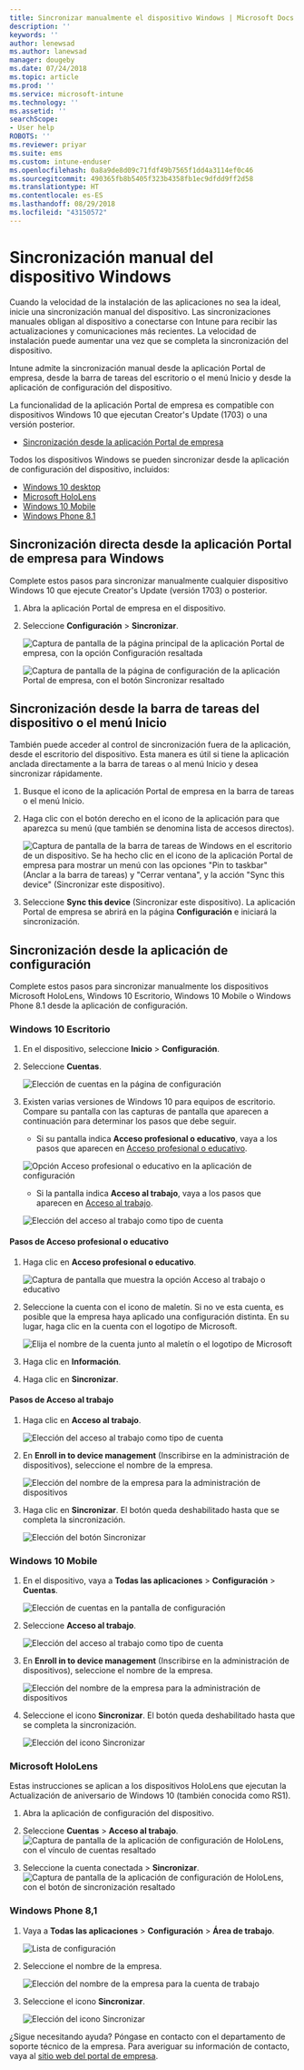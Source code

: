 ```yaml
---
title: Sincronizar manualmente el dispositivo Windows | Microsoft Docs
description: ''
keywords: ''
author: lenewsad
ms.author: lanewsad
manager: dougeby
ms.date: 07/24/2018
ms.topic: article
ms.prod: ''
ms.service: microsoft-intune
ms.technology: ''
ms.assetid: ''
searchScope:
- User help
ROBOTS: ''
ms.reviewer: priyar
ms.suite: ems
ms.custom: intune-enduser
ms.openlocfilehash: 0a8a9de8d09c71fdf49b7565f1dd4a3114ef0c46
ms.sourcegitcommit: 490365fb8b5405f323b4358fb1ec9dfdd9ff2d58
ms.translationtype: HT
ms.contentlocale: es-ES
ms.lasthandoff: 08/29/2018
ms.locfileid: "43150572"
---
```

# <a name="sync-your-windows-device-manually"></a>Sincronización manual del dispositivo Windows

Cuando la velocidad de la instalación de las aplicaciones no sea la ideal, inicie una sincronización manual del dispositivo. Las sincronizaciones manuales obligan al dispositivo a conectarse con Intune para recibir las actualizaciones y comunicaciones más recientes. La velocidad de instalación puede aumentar una vez que se completa la sincronización del dispositivo.

Intune admite la sincronización manual desde la aplicación Portal de empresa, desde la barra de tareas del escritorio o el menú Inicio y desde la aplicación de configuración del dispositivo. 

La funcionalidad de la aplicación Portal de empresa es compatible con dispositivos Windows 10 que ejecutan Creator's Update (1703) o una versión posterior. 
* [Sincronización desde la aplicación Portal de empresa](#Sync-from-Company-Portal-app-for-Windows)  

Todos los dispositivos Windows se pueden sincronizar desde la aplicación de configuración del dispositivo, incluidos:

* [Windows 10 desktop](#windows-10-desktop)  
* [Microsoft HoloLens](#microsoft-hololens)   
* [Windows 10 Mobile](#windows-10-mobile)  
* [Windows Phone 8.1](#windows-phone-81)    

## <a name="sync-directly-from-company-portal-app-for-windows"></a>Sincronización directa desde la aplicación Portal de empresa para Windows
Complete estos pasos para sincronizar manualmente cualquier dispositivo Windows 10 que ejecute Creator's Update (versión 1703) o posterior.

1.  Abra la aplicación Portal de empresa en el dispositivo.

2.  Seleccione **Configuración** > **Sincronizar**.

    ![Captura de pantalla de la página principal de la aplicación Portal de empresa, con la opción Configuración resaltada](./media/RS1_homePage_settings_04.png)  
    
    ![Captura de pantalla de la página de configuración de la aplicación Portal de empresa, con el botón Sincronizar resaltado](./media/RS1_settingspage_sync05.png)  

## <a name="sync-from-device-taskbar-or-start-menu"></a>Sincronización desde la barra de tareas del dispositivo o el menú Inicio   

También puede acceder al control de sincronización fuera de la aplicación, desde el escritorio del dispositivo. Esta manera es útil si tiene la aplicación anclada directamente a la barra de tareas o al menú Inicio y desea sincronizar rápidamente.  

1. Busque el icono de la aplicación Portal de empresa en la barra de tareas o el menú Inicio.  
2. Haga clic con el botón derecho en el icono de la aplicación para que aparezca su menú (que también se denomina lista de accesos directos).  

    ![Captura de pantalla de la barra de tareas de Windows en el escritorio de un dispositivo. Se ha hecho clic en el icono de la aplicación Portal de empresa para mostrar un menú con las opciones "Pin to taskbar" (Anclar a la barra de tareas) y "Cerrar ventana", y la acción "Sync this device" (Sincronizar este dispositivo).](./media/sync-device-from-start-menu-1807.png)  

3. Seleccione **Sync this device** (Sincronizar este dispositivo). La aplicación Portal de empresa se abrirá en la página **Configuración** e iniciará la sincronización.  

## <a name="sync-from-settings-app"></a>Sincronización desde la aplicación de configuración 
Complete estos pasos para sincronizar manualmente los dispositivos Microsoft HoloLens, Windows 10 Escritorio, Windows 10 Mobile o Windows Phone 8.1 desde la aplicación de configuración.  

### <a name="windows-10-desktop"></a>Windows 10 Escritorio
1. En el dispositivo, seleccione **Inicio** > **Configuración**.

2. Seleccione **Cuentas**.

    ![Elección de cuentas en la página de configuración](./media/win10pc-sync-2-settings-accounts.png)  

3. Existen varias versiones de Windows 10 para equipos de escritorio. Compare su pantalla con las capturas de pantalla que aparecen a continuación para determinar los pasos que debe seguir. 

    * Si su pantalla indica **Acceso profesional o educativo**, vaya a los pasos que aparecen en [Acceso profesional o educativo](#access-work-or-school).

    ![Opción Acceso profesional o educativo en la aplicación de configuración](./media/w10-enroll-rs1-connect-to-work-or-school.png)  

    * Si la pantalla indica **Acceso al trabajo**, vaya a los pasos que aparecen en [Acceso al trabajo](#work-access).  

    ![Elección del acceso al trabajo como tipo de cuenta](./media/win10pc-sync-3-work-access.png)

#### <a name="access-work-or-school-steps"></a>Pasos de Acceso profesional o educativo

1. Haga clic en **Acceso profesional o educativo**.

    ![Captura de pantalla que muestra la opción Acceso al trabajo o educativo](./media/w10-enroll-rs1-connect-to-work-or-school.png)  

2. Seleccione la cuenta con el icono de maletín. Si no ve esta cuenta, es posible que la empresa haya aplicado una configuración distinta. En su lugar, haga clic en la cuenta con el logotipo de Microsoft.

     ![Elija el nombre de la cuenta junto al maletín o el logotipo de Microsoft](./media/win10pc-rs1-sync-info-button.png)

3. Haga clic en **Información**. 

4. Haga clic en **Sincronizar**. 

#### <a name="work-access-steps"></a>Pasos de Acceso al trabajo

1.  Haga clic en **Acceso al trabajo**.

    ![Elección del acceso al trabajo como tipo de cuenta](./media/win10pc-sync-3-work-access.png)

2. En **Enroll in to device management** (Inscribirse en la administración de dispositivos), seleccione el nombre de la empresa.

    ![Elección del nombre de la empresa para la administración de dispositivos](./media/win10pc-sync-4-tap-com-name.png)

3. Haga clic en **Sincronizar**. El botón queda deshabilitado hasta que se completa la sincronización.

    ![Elección del botón Sincronizar](./media/win10pc-sync-5-tap-sync.png)  


### <a name="windows-10-mobile"></a>Windows 10 Mobile

   1. En el dispositivo, vaya a **Todas las aplicaciones** > **Configuración** > **Cuentas**.

       ![Elección de cuentas en la pantalla de configuración](./media/win10m-sync-1-settings-accounts.png)

   2. Seleccione **Acceso al trabajo**.

       ![Elección del acceso al trabajo como tipo de cuenta](./media/win10m-sync-2-work-access.png)

   3. En **Enroll in to device management** (Inscribirse en la administración de dispositivos), seleccione el nombre de la empresa.

       ![Elección del nombre de la empresa para la administración de dispositivos](./media/win10m-sync-3-tap-comp-name.png)

   4. Seleccione el icono **Sincronizar**. El botón queda deshabilitado hasta que se completa la sincronización.

       ![Elección del icono Sincronizar](./media/win10m-sync-4-tap-sync.png)  
### <a name="microsoft-hololens"></a>Microsoft HoloLens  
Estas instrucciones se aplican a los dispositivos HoloLens que ejecutan la Actualización de aniversario de Windows 10 (también conocida como RS1). 
1.  Abra la aplicación de configuración del dispositivo.  

2.  Seleccione **Cuentas** > **Acceso al trabajo**.  
    ![Captura de pantalla de la aplicación de configuración de HoloLens, con el vínculo de cuentas resaltado](./media/RS1_holoLens_SettingsRS1_Accounts_06.png)  

3.  Seleccione la cuenta conectada > **Sincronizar**. ![Captura de pantalla de la aplicación de configuración de HoloLens, con el botón de sincronización resaltado](./media/RS1_holoLens_SyncRS1_Sync_08.png)  

### <a name="windows-phone-81"></a>Windows Phone 8,1

1. Vaya a **Todas las aplicaciones** > **Configuración** > **Área de trabajo**.

    ![Lista de configuración](./media/wp81-1-sync-settings-workplace.png)

2. Seleccione el nombre de la empresa.

    ![Elección del nombre de la empresa para la cuenta de trabajo](./media/wp81-2-sync-tap-compname.png)

3. Seleccione el icono **Sincronizar**.

    ![Elección del icono Sincronizar](./media/wp81-3-sync-tap-sync-button.png)

¿Sigue necesitando ayuda? Póngase en contacto con el departamento de soporte técnico de la empresa. Para averiguar su información de contacto, vaya al [sitio web del portal de empresa](https://go.microsoft.com/fwlink/?linkid=2010980).
